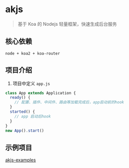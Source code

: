 # akjs

> 基于 Koa 的 Nodejs 轻量框架，快速生成后台服务

## 核心依赖

```
node + koa2 + koa-router
```

## 项目介绍

1. 项目中定义 `app.js`

```js
class App extends Application {
  ready() {
    // 配置、插件、中间件、路由等加载完成后，app启动前的hook
  }
  started() {
    // app 启动后hook
  }
}
new App().start()
```

## 示例项目

[akjs-examples](https://github.com/tt-ghost/akjs-examples)

